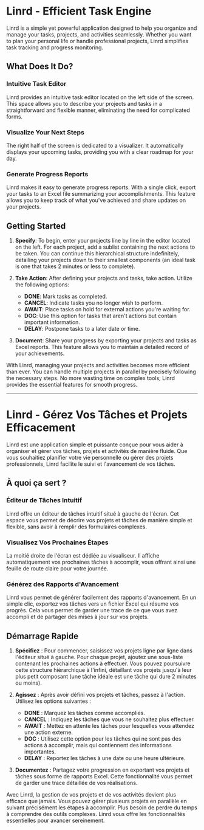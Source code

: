 # Linrd - Efficient Task Engine

Linrd is a simple yet powerful application designed to help you organize and manage your tasks, projects, and activities seamlessly. Whether you want to plan your personal life or handle professional projects, Linrd simplifies task tracking and progress monitoring.

## What Does It Do?

### Intuitive Task Editor

Linrd provides an intuitive task editor located on the left side of the screen. This space allows you to describe your projects and tasks in a straightforward and flexible manner, eliminating the need for complicated forms.

### Visualize Your Next Steps

The right half of the screen is dedicated to a visualizer. It automatically displays your upcoming tasks, providing you with a clear roadmap for your day.

### Generate Progress Reports

Linrd makes it easy to generate progress reports. With a single click, export your tasks to an Excel file summarizing your accomplishments. This feature allows you to keep track of what you've achieved and share updates on your projects.

## Getting Started

1. **Specify**: To begin, enter your projects line by line in the editor located on the left. For each project, add a sublist containing the next actions to be taken. You can continue this hierarchical structure indefinitely, detailing your projects down to their smallest components (an ideal task is one that takes 2 minutes or less to complete).

2. **Take Action**: After defining your projects and tasks, take action. Utilize the following options:
   - **DONE**: Mark tasks as completed.
   - **CANCEL**: Indicate tasks you no longer wish to perform.
   - **AWAIT**: Place tasks on hold for external actions you're waiting for.
   - **DOC**: Use this option for tasks that aren't actions but contain important information.
   - **DELAY**: Postpone tasks to a later date or time.

3. **Document**: Share your progress by exporting your projects and tasks as Excel reports. This feature allows you to maintain a detailed record of your achievements.

With Linrd, managing your projects and activities becomes more efficient than ever. You can handle multiple projects in parallel by precisely following the necessary steps. No more wasting time on complex tools; Linrd provides the essential features for smooth progress.



-----

# Linrd - Gérez Vos Tâches et Projets Efficacement

Linrd est une application simple et puissante conçue pour vous aider à organiser et gérer vos tâches, projets et activités de manière fluide. Que vous souhaitiez planifier votre vie personnelle ou gérer des projets professionnels, Linrd facilite le suivi et l'avancement de vos tâches.

## À quoi ça sert ?

### Éditeur de Tâches Intuitif

Linrd offre un éditeur de tâches intuitif situé à gauche de l'écran. Cet espace vous permet de décrire vos projets et tâches de manière simple et flexible, sans avoir à remplir des formulaires complexes.

### Visualisez Vos Prochaines Étapes

La moitié droite de l'écran est dédiée au visualiseur. Il affiche automatiquement vos prochaines tâches à accomplir, vous offrant ainsi une feuille de route claire pour votre journée.

### Générez des Rapports d'Avancement

Linrd vous permet de générer facilement des rapports d'avancement. En un simple clic, exportez vos tâches vers un fichier Excel qui résume vos progrès. Cela vous permet de garder une trace de ce que vous avez accompli et de partager des mises à jour sur vos projets.

## Démarrage Rapide

1. **Spécifiez** : Pour commencer, saisissez vos projets ligne par ligne dans l'éditeur situé à gauche. Pour chaque projet, ajoutez une sous-liste contenant les prochaines actions à effectuer. Vous pouvez poursuivre cette structure hiérarchique à l'infini, détaillant vos projets jusqu'à leur plus petit composant (une tâche idéale est une tâche qui dure 2 minutes ou moins).

2. **Agissez** : Après avoir défini vos projets et tâches, passez à l'action. Utilisez les options suivantes :
   - **DONE** : Marquez les tâches comme accomplies.
   - **CANCEL** : Indiquez les tâches que vous ne souhaitez plus effectuer.
   - **AWAIT** : Mettez en attente les tâches pour lesquelles vous attendez une action externe.
   - **DOC** : Utilisez cette option pour les tâches qui ne sont pas des actions à accomplir, mais qui contiennent des informations importantes.
   - **DELAY** : Reportez les tâches à une date ou une heure ultérieure.

3. **Documentez** : Partagez votre progression en exportant vos projets et tâches sous forme de rapports Excel. Cette fonctionnalité vous permet de garder une trace détaillée de vos réalisations.

Avec Linrd, la gestion de vos projets et de vos activités devient plus efficace que jamais. Vous pouvez gérer plusieurs projets en parallèle en suivant précisément les étapes à accomplir. Plus besoin de perdre du temps à comprendre des outils complexes. Linrd vous offre les fonctionnalités essentielles pour avancer sereinement.
